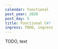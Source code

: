 ```yaml
---
calendar: functional
post_year: 2020
post_day: 5
title: Functional C#?
ingress: TODO, ingress
---
```

TODO, text